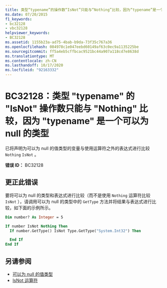 ```yaml
---
title: 类型“typename”的操作数“IsNot”只能与“Nothing”比较，因为“typename”是一个可以为 null 的类型
ms.date: 07/20/2015
f1_keywords:
- bc32128
- vbc32128
helpviewer_keywords:
- BC32128
ms.assetid: 1155b23a-ad75-4bab-b9da-73f35c767a36
ms.openlocfilehash: 084978c1e047eebd60149af63c0ec9a1135225be
ms.sourcegitcommit: ff5a4eb5cffbcac9521bc44a907a118cd7e8638d
ms.translationtype: MT
ms.contentlocale: zh-CN
ms.lasthandoff: 10/17/2020
ms.locfileid: "92163332"
---
```

# <a name="bc32128-isnot-operand-of-type-typename-can-only-be-compared-to-nothing-because-typename-is-a-nullable-type"></a>BC32128：类型 "typename" 的 "IsNot" 操作数只能与 "Nothing" 比较，因为 "typename" 是一个可以为 null 的类型

已将声明为可以为 null 的值类型的变量与使用运算符之外的表达式进行比较 `Nothing` `IsNot` 。

**错误 ID：** BC32128

## <a name="to-correct-this-error"></a>更正此错误

要将可以为 null 的类型和表达式进行比较（而不是使用 `Nothing` 运算符比较 `IsNot` ），请调用可以为 null 的类型中的 `GetType` 方法并将结果与表达式进行比较，如下面的示例所示。

```vb
Dim number? As Integer = 5

If number IsNot Nothing Then
  If number.GetType() IsNot Type.GetType("System.Int32") Then

  End If
End If
```

## <a name="see-also"></a>另请参阅

- [可以为 null 的值类型](../../programming-guide/language-features/data-types/nullable-value-types.md)
- [IsNot 运算符](../operators/isnot-operator.md)
